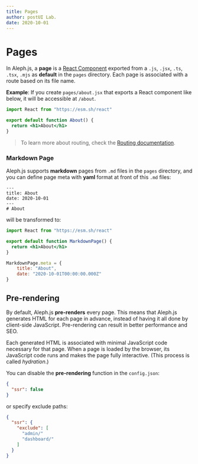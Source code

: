 ```yaml
---
title: Pages
author: postUI Lab.
date: 2020-10-01
---
```


# Pages

In Aleph.js, a **page** is a [React Component](https://reactjs.org/docs/components-and-props.html) exported from a `.js`, `.jsx`, `.ts`, `.tsx`, `.mjs` as **default** in the `pages` directory. Each page is associated with a route based on its file name.

**Example**: If you create `pages/about.jsx` that exports a React component like below, it will be accessible at `/about`.

```jsx
import React from "https://esm.sh/react"

export default function About() {
  return <h1>About</h1>
}
```

> To learn more about routing, check the [Routing documentation](/docs/basic-features/routing).

### Markdown Page

Aleph.js supports **markdown** pages from `.md` files in the `pages` directory, and you can define page meta with **yaml** format at front of this `.md` files:

```
---
title: About
date: 2020-10-01
---
# About
```

will be transformed to:

```jsx
import React from "https://esm.sh/react"

export default function MarkdownPage() {
  return <h1>About</h1>
}

MarkdownPage.meta = {
    title: "About",
    date: "2020-10-01T00:00:00.000Z"
}
```

## Pre-rendering

By default, Aleph.js **pre-renders** every page. This means that Aleph.js generates HTML for each page in advance, instead of having it all done by client-side JavaScript. Pre-rendering can result in better performance and SEO.

Each generated HTML is associated with minimal JavaScript code necessary for that page. When a page is loaded by the browser, its JavaScript code runs and makes the page fully interactive. (This process is called _hydration_.)

You can disable the **pre-rendering** function in the `config.json`:

```json
{
  "ssr": false
}
```

or specify exclude paths:

```json
{
  "ssr": {
    "exclude": [
      "admin/"
      "dashboard/"
    ]
  }
}
```

